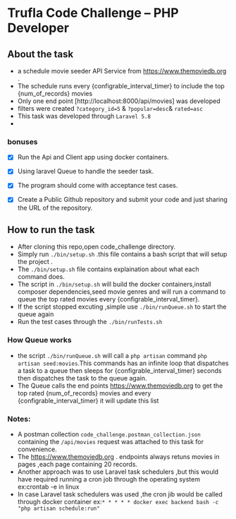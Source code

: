 # Trufla Code Challenge – PHP Developer 
## About the task
* a schedule movie seeder API Service from https://www.themoviedb.org .
* The schedule runs every {configrable_interval_timer} to include the top {num_of_records}  movies
* Only one end point [http://localhost:8000/api/movies] was developed
* filters were created ```?category_id=5``` & ```?popular=desc```& ```rated=asc```
* This task was developed through ```Laravel 5.8```
* 
### bonuses
- [x] Run the Api and Client app using docker containers.
- [x] Using laravel Queue to handle the seeder task.
- [x] The program should come with acceptance test cases.
- [x] Create a Public Github repository and submit your code and just sharing the URL of the repository.


## How to run the task
* After cloning this repo,open code_challenge directory.
* Simply run ```./bin/setup.sh``` .this file contains a bash script that will setup the project .
* The ```./bin/setup.sh``` file contains explaination about what each command does. 
* The script in ```./bin/setup.sh``` will build the docker containers,install composer dependencies,seed movie genres and will run a command to queue the top rated movies every  {configrable_interval_timer}.
* If the script stopped excuting ,simple use ```./bin/runQueue.sh``` to start the queue again
* Run the test cases through the ```./bin/runTests.sh```


###  How Queue works
* the script ```./bin/runQueue.sh``` will call a ``php artisan`` command ```php artisan seed:movies```.This commands has an infinite loop that dispatches a task to a queue then sleeps for {configrable_interval_timer} seconds then dispatches the task to the queue again.
* The  Queue calls the end points https://www.themoviedb.org to get the top rated {num_of_records} movies and every  {configrable_interval_timer} it will update this list

### Notes:
* A postman collection ```code_challenge.postman_collection.json``` containing the ```/api/movies``` request was attached to this task for convenience.
* The https://www.themoviedb.org . endpoints always retuns movies in pages ,each page containing 20 records.
* Another approach was to use Laravel task schedulers ,but this would have required running a cron job through the operating system ex:crontab -e  in linux
* In case Laravel task schedulers was used ,the cron jib would be called through docker container ex:```* * * * * docker exec backend bash -c "php artisan schedule:run"```
